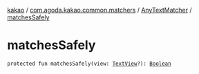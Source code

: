 [kakao](../../index.md) / [com.agoda.kakao.common.matchers](../index.md) / [AnyTextMatcher](index.md) / [matchesSafely](./matches-safely.md)

# matchesSafely

`protected fun matchesSafely(view: `[`TextView`](https://developer.android.com/reference/android/widget/TextView.html)`?): `[`Boolean`](https://kotlinlang.org/api/latest/jvm/stdlib/kotlin/-boolean/index.html)